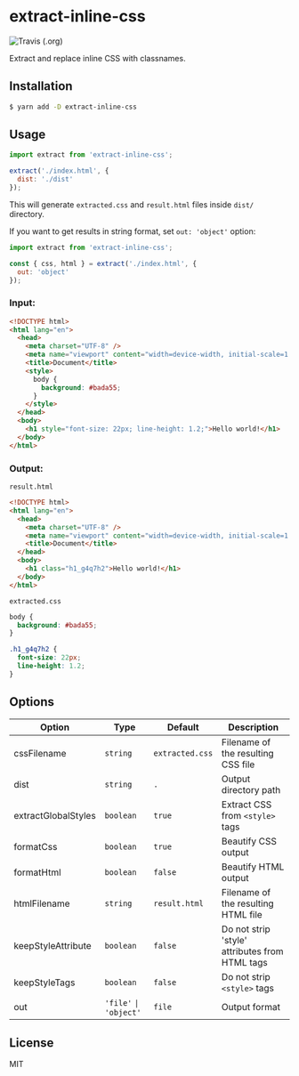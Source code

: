 # extract-inline-css

![Travis (.org)](https://img.shields.io/travis/meecrobe/extract-inline-css)

Extract and replace inline CSS with classnames.

## Installation

```bash
$ yarn add -D extract-inline-css
```

## Usage

```js
import extract from 'extract-inline-css';

extract('./index.html', {
  dist: './dist'
});
```

This will generate `extracted.css` and `result.html` files inside `dist/` directory.

If you want to get results in string format, set `out: 'object'` option:

```js
import extract from 'extract-inline-css';

const { css, html } = extract('./index.html', {
  out: 'object'
});
```

### Input:

```html
<!DOCTYPE html>
<html lang="en">
  <head>
    <meta charset="UTF-8" />
    <meta name="viewport" content="width=device-width, initial-scale=1.0" />
    <title>Document</title>
    <style>
      body {
        background: #bada55;
      }
    </style>
  </head>
  <body>
    <h1 style="font-size: 22px; line-height: 1.2;">Hello world!</h1>
  </body>
</html>
```

### Output:

`result.html`

```html
<!DOCTYPE html>
<html lang="en">
  <head>
    <meta charset="UTF-8" />
    <meta name="viewport" content="width=device-width, initial-scale=1.0" />
    <title>Document</title>
  </head>
  <body>
    <h1 class="h1_g4q7h2">Hello world!</h1>
  </body>
</html>
```

`extracted.css`

```css
body {
  background: #bada55;
}

.h1_g4q7h2 {
  font-size: 22px;
  line-height: 1.2;
}
```

## Options

| Option              | Type                                    | Default         | Description                                    |
| ------------------- | --------------------------------------- | --------------- | ---------------------------------------------- |
| cssFilename         | `string`                                | `extracted.css` | Filename of the resulting CSS file             |
| dist                | `string`                                | `.`             | Output directory path                          |
| extractGlobalStyles | `boolean`                               | `true`          | Extract CSS from `<style>` tags                |
| formatCss           | `boolean`                               | `true`          | Beautify CSS output                            |
| formatHtml          | `boolean`                               | `false`         | Beautify HTML output                           |
| htmlFilename        | `string`                                | `result.html`   | Filename of the resulting HTML file            |
| keepStyleAttribute  | `boolean`                               | `false`         | Do not strip 'style' attributes from HTML tags |
| keepStyleTags       | `boolean`                               | `false`         | Do not strip `<style>` tags                    |
| out                 | `'file'` <code>&#124;</code> `'object'` | `file`          | Output format                                  |

## License

MIT
